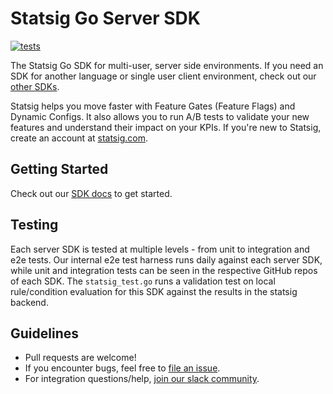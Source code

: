 # Statsig Go Server SDK

[![tests](https://github.com/statsig-io/go-sdk/actions/workflows/test.yml/badge.svg)](https://github.com/statsig-io/go-sdk/actions/workflows/test.yml)

The Statsig Go SDK for multi-user, server side environments. If you need an SDK for another language or single user client environment, check out our [other SDKs](https://docs.statsig.com/#sdks).

Statsig helps you move faster with Feature Gates (Feature Flags) and Dynamic Configs. It also allows you to run A/B tests to validate your new features and understand their impact on your KPIs. If you're new to Statsig, create an account at [statsig.com](https://www.statsig.com).

## Getting Started

Check out our [SDK docs](https://docs.statsig.com/server/golangSDK) to get started.

## Testing

Each server SDK is tested at multiple levels - from unit to integration and e2e tests. Our internal e2e test harness runs daily against each server SDK, while unit and integration tests can be seen in the respective GitHub repos of each SDK. The `statsig_test.go` runs a validation test on local rule/condition evaluation for this SDK against the results in the statsig backend.

## Guidelines

- Pull requests are welcome!
- If you encounter bugs, feel free to [file an issue](https://github.com/statsig-io/go-sdk/issues).
- For integration questions/help, [join our slack community](https://join.slack.com/t/statsigcommunity/shared_invite/zt-pbp005hg-VFQOutZhMw5Vu9eWvCro9g).
